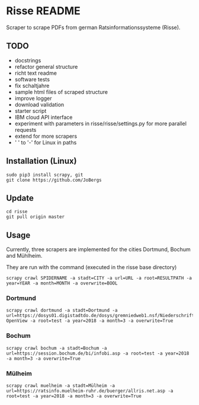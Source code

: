 # Risse README

Scraper to scrape PDFs from german Ratsinformationssysteme (Risse).

## TODO

* docstrings
* refactor general structure
* richt text readme
* software tests
* fix schaltjahre
* sample html files of scraped structure
* improve logger
* download validation
* starter script
* IBM cloud API interface
* experiment with parameters in risse/risse/settings.py for more parallel requests
* extend for more scrapers
* ' ' to '-' for Linux in paths

## Installation (Linux)

```
sudo pip3 install scrapy, git
git clone https://github.com/JoBergs
```

## Update
```
cd risse
git pull origin master
```


## Usage

Currently, three scrapers are implemented for the cities Dortmund, Bochum
and Mühlheim.

They are run with the command (executed in the risse base directory)
```
scrapy crawl SPIDERNAME -a stadt=CITY -a url=URL -a root=RESULTPATH -a year=YEAR -a month=MONTH -a overwrite=BOOL
```

### Dortmund
```
scrapy crawl dortmund -a stadt=Dortmund -a url=https://dosys01.digistadtdo.de/dosys/gremniedweb1.nsf/NiederschriftenWeb?OpenView -a root=test -a year=2018 -a month=3 -a overwrite=True
```

### Bochum
```
scrapy crawl bochum -a stadt=Bochum -a url=https://session.bochum.de/bi/infobi.asp -a root=test -a year=2018 -a month=3 -a overwrite=True
```

### Mülheim
```
scrapy crawl muelheim -a stadt=Mülheim -a url=https://ratsinfo.muelheim-ruhr.de/buerger/allris.net.asp -a root=test -a year=2018 -a month=3 -a overwrite=True
```